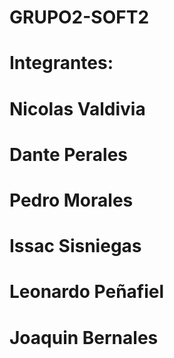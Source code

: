 # GRUPO2-SOFT2
# Integrantes:
#   Nicolas Valdivia
#   Dante Perales
#   Pedro Morales
#   Issac Sisniegas
#   Leonardo Peñafiel
#   Joaquin Bernales
